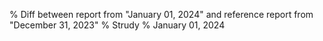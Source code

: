 % Diff between report from "January 01, 2024" and reference report from "December 31, 2023"
% Strudy
% January 01, 2024


